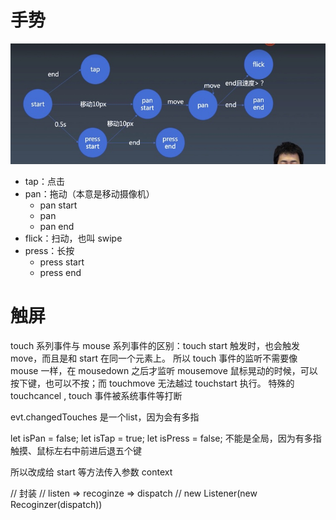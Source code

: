 # 手势
![](./img/手势.jpg)

* tap：点击
* pan：拖动（本意是移动摄像机）
  * pan start
  * pan
  * pan end 
* flick：扫动，也叫 swipe
* press：长按
  * press start
  * press end


# 触屏
touch 系列事件与 mouse 系列事件的区别：touch start 触发时，也会触发 move，而且是和 start 在同一个元素上。
所以 touch 事件的监听不需要像 mouse 一样，在 mousedown 之后才监听 mousemove
鼠标晃动的时候，可以按下键，也可以不按；而 touchmove 无法越过 touchstart 执行。
特殊的 touchcancel , touch 事件被系统事件等打断

    
evt.changedTouches 是一个list，因为会有多指

let isPan = false;
let isTap = true;
let isPress = false;
不能是全局，因为有多指触摸、鼠标左右中前进后退五个键

所以改成给 start 等方法传入参数 context

// 封装
// listen => recoginze => dispatch
// new Listener(new Recoginzer(dispatch))
